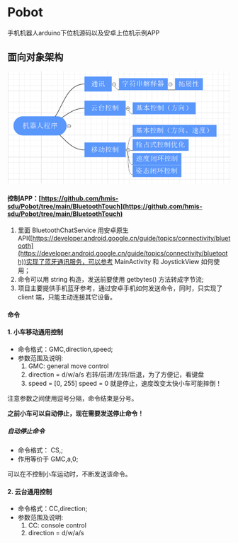 # Pobot
手机机器人arduino下位机源码以及安卓上位机示例APP

## 面向对象架构
![架构图](https://github.com/hmis-sdu/Pobot/blob/main/image/structure%20chart.png)

#### 控制APP：[https://github.com/hmis-sdu/Pobot/tree/main/BluetoothTouch](https://github.com/hmis-sdu/Pobot/tree/main/BluetoothTouch)
1. 里面 BluetoothChatService 用安卓原生API([https://developer.android.google.cn/guide/topics/connectivity/bluetooth](https://developer.android.google.cn/guide/topics/connectivity/bluetooth))实现了蓝牙通讯服务，可以参考 MainActivity 和 JoystickView 如何使用；
2. 命令可以用 string 构造，发送前要使用 getbytes() 方法转成字节流;
3. 项目主要提供手机蓝牙参考，通过安卓手机如何发送命令，同时，只实现了 client 端，只能主动连接其它设备。

#### 命令
#### 1. 小车移动通用控制
* 命令格式：GMC,direction,speed;
* 参数范围及说明: 
  1. GMC: general move control
  2. direction = d/w/a/s
右转/前进/左转/后退，为了方便记，看键盘
  3. speed = [0, 255]
speed = 0 就是停止，速度改变太快小车可能摔倒！

注意参数之间使用逗号分隔，命令结束是分号。

**之前小车可以自动停止，现在需要发送停止命令！**
##### 自动停止命令
* 命令格式： CS,;
* 作用等价于 GMC,a,0;

可以在不控制小车运动时，不断发送该命令。

#### 2. 云台通用控制
* 命令格式：CC,direction;
* 参数范围及说明: 
  1. CC: console control
  2. direction = d/w/a/s


